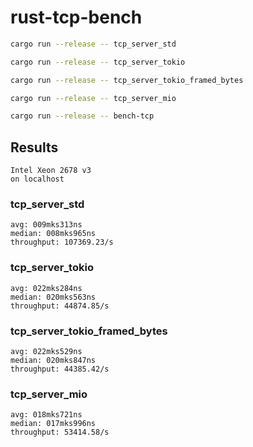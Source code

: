 # rust-tcp-bench

```bash
cargo run --release -- tcp_server_std

cargo run --release -- tcp_server_tokio

cargo run --release -- tcp_server_tokio_framed_bytes

cargo run --release -- tcp_server_mio

cargo run --release -- bench-tcp
```

## Results
```
Intel Xeon 2678 v3
on localhost
```

### tcp_server_std
```
avg: 009mks313ns
median: 008mks965ns
throughput: 107369.23/s
```

### tcp_server_tokio
```
avg: 022mks284ns
median: 020mks563ns
throughput: 44874.85/s
```

### tcp_server_tokio_framed_bytes
```
avg: 022mks529ns
median: 020mks847ns
throughput: 44385.42/s
```

### tcp_server_mio
```
avg: 018mks721ns
median: 017mks996ns
throughput: 53414.58/s
```
